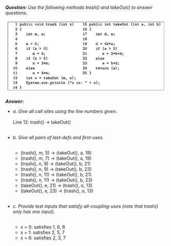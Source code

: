 *__Question:__ Use the following methods trash() and takeOut() to answer questions.*

!["Image"](Exercise-7.4.3-image.png)

*__Answer:__*
- *a. Give all call sites using the line numbers given.*<br><br>
Line 12: trash() → takeOut()
  <br><br>
  
- *b. Give all pairs of last-defs and first-uses.*<br><br>
    - (trash(), m, 5) → (takeOut(), a, 19) 
    - (trash(), m, 7) → (takeOut(), a, 19)
    - (trash(), n, 9) → (takeOut(), b, 21) 
    - (trash(), n, 9) → (takeOut(), b, 23)
    - (trash(), n, 11) → (takeOut(), b, 21)
    - (trash(), n, 11) → (takeOut(), b, 23) 
    - (takeOut(), e, 21) → (trash(), o, 13) 
    - (takeOut(), e, 23) → (trash(), o, 13)
    <br><br>
      
- *c. Provide test inputs that satisfy all-coupling-uses (note that trash() only has one input).*<br><br>
  - x = 0: satisfies 1, 6, 8
  - x = 1: satisfies 2, 5, 7
  - x = 6: satisfies 2, 3, 7


